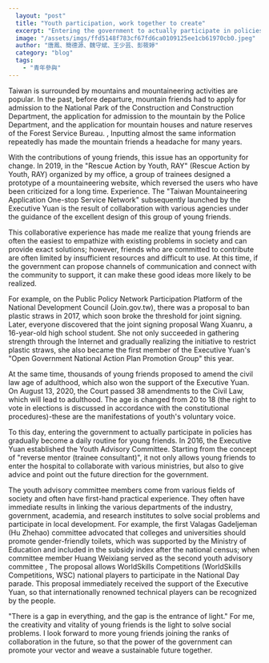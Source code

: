 ```yaml
---
  layout: "post"
  title: "Youth participation, work together to create"
  excerpt: "Entering the government to actually participate in policies has gradually become a daily routine for young friends."
  image: "/assets/imgs/ffd5148f783cf67fd6ca0109125ee1cb61970cb0.jpeg"
  author: "唐鳳、簡德源、魏守斌、王少芸、彭筱婷"
  category: "blog"
  tags: 
    - "青年參與"
---
```



Taiwan is surrounded by mountains and mountaineering activities are popular. In the past, before departure, mountain friends had to apply for admission to the National Park of the Construction and Construction Department, the application for admission to the mountain by the Police Department, and the application for mountain houses and nature reserves of the Forest Service Bureau. , Inputting almost the same information repeatedly has made the mountain friends a headache for many years. 

With the contributions of young friends, this issue has an opportunity for change. In 2019, in the "Rescue Action by Youth, RAY" (Rescue Action by Youth, RAY) organized by my office, a group of trainees designed a prototype of a mountaineering website, which reversed the users who have been criticized for a long time. Experience. The "Taiwan Mountaineering Application One-stop Service Network" subsequently launched by the Executive Yuan is the result of collaboration with various agencies under the guidance of the excellent design of this group of young friends. 

This collaborative experience has made me realize that young friends are often the easiest to empathize with existing problems in society and can provide exact solutions; however, friends who are committed to contribute are often limited by insufficient resources and difficult to use. At this time, if the government can propose channels of communication and connect with the community to support, it can make these good ideas more likely to be realized. 

For example, on the Public Policy Network Participation Platform of the National Development Council (Join.gov.tw), there was a proposal to ban plastic straws in 2017, which soon broke the threshold for joint signing. Later, everyone discovered that the joint signing proposal Wang Xuanru, a 16-year-old high school student. She not only succeeded in gathering strength through the Internet and gradually realizing the initiative to restrict plastic straws, she also became the first member of the Executive Yuan's "Open Government National Action Plan Promotion Group" this year. 

At the same time, thousands of young friends proposed to amend the civil law age of adulthood, which also won the support of the Executive Yuan. On August 13, 2020, the Court passed 38 amendments to the Civil Law, which will lead to adulthood. The age is changed from 20 to 18 (the right to vote in elections is discussed in accordance with the constitutional procedures)-these are the manifestations of youth's voluntary voice. 

To this day, entering the government to actually participate in policies has gradually become a daily routine for young friends. In 2016, the Executive Yuan established the Youth Advisory Committee. Starting from the concept of "reverse mentor (trainee consultant)", it not only allows young friends to enter the hospital to collaborate with various ministries, but also to give advice and point out the future direction for the government. 

The youth advisory committee members come from various fields of society and often have first-hand practical experience. They often have immediate results in linking the various departments of the industry, government, academia, and research institutes to solve social problems and participate in local development. For example, the first Valagas Gadeljeman (Hu Zhehao) committee advocated that colleges and universities should promote gender-friendly toilets, which was supported by the Ministry of Education and included in the subsidy index after the national census; when committee member Huang Weixiang served as the second youth advisory committee , The proposal allows WorldSkills Competitions (WorldSkills Competitions, WSC) national players to participate in the National Day parade. This proposal immediately received the support of the Executive Yuan, so that internationally renowned technical players can be recognized by the people. 

"There is a gap in everything, and the gap is the entrance of light." For me, the creativity and vitality of young friends is the light to solve social problems. I look forward to more young friends joining the ranks of collaboration in the future, so that the power of the government can promote your vector and weave a sustainable future together. 
